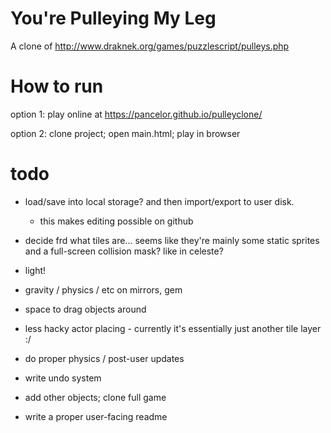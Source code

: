 # You're Pulleying My Leg

A clone of http://www.draknek.org/games/puzzlescript/pulleys.php

# How to run

option 1: play online at https://pancelor.github.io/pulleyclone/

option 2: clone project; open main.html; play in browser

# todo

* load/save into local storage? and then import/export to user disk.
  * this makes editing possible on github
* decide frd what tiles are... seems like they're mainly some static sprites and a full-screen collision mask? like in celeste?

* light!
* gravity / physics / etc on mirrors, gem
* space to drag objects around
* less hacky actor placing - currently it's essentially just another tile layer :/
* do proper physics / post-user updates
* write undo system
* add other objects; clone full game

* write a proper user-facing readme
